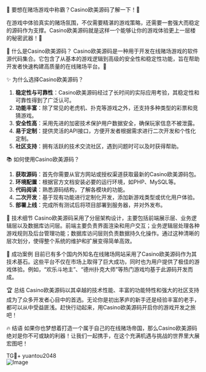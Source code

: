 🎉 要想在赌场游戏中称霸？Casino欧美源码了解一下！👏

在游戏中体验真实的赌场氛围，不仅需要精湛的游戏策略，还需要一套强大而稳定的源码作为支撑。Casino欧美源码就是这样一个能够让你的游戏体验更上一层楼的秘密武器！🎯

🌈 什么是Casino欧美源码？
Casino欧美源码是一种用于开发在线赌场游戏的软件源代码集合。它包含了从基本的游戏逻辑到高级的安全性和稳定性功能，旨在帮助开发者快速构建高质量的在线赌场平台。🚀

✨ 为什么选择Casino欧美源码？
1. **稳定性与可靠性**：Casino欧美源码经过了长时间的实际应用考验，其稳定性和可靠性得到了广泛认可。
2. **功能丰富**：除了常见的老虎机、扑克等游戏之外，还支持多种类型的彩票和竞猜游戏。
3. **安全性高**：采用先进的加密技术保护用户数据安全，确保玩家信息不被泄露。
4. **易于定制**：提供灵活的API接口，方便开发者根据需求进行二次开发和个性化定制。
5. **社区支持**：拥有活跃的技术交流社区，遇到问题时可以及时获得帮助。

📚 如何使用Casino欧美源码？
1. **获取源码**：首先你需要从官方网站或授权渠道获取最新的Casino欧美源码包。
2. **环境配置**：根据官方文档安装必要的运行环境，如PHP、MySQL等。
3. **代码阅读**：熟悉源码结构，了解各模块的功能。
4. **二次开发**：基于现有功能进行定制化开发，添加新游戏类型或优化用户体验。
5. **部署上线**：完成所有测试后将项目部署到服务器，并对外发布。

🔧 技术细节
Casino欧美源码采用了分层架构设计，主要包括前端展示层、业务逻辑层以及数据库访问层。前端主要负责界面渲染和用户交互；业务逻辑层处理各种游戏规则及后台管理功能；数据库访问层则负责数据持久化操作。通过这种清晰的层次划分，使得整个系统的维护和扩展变得简单高效。

🌟 成功案例
目前已有多个国内外知名在线赌场网站采用了Casino欧美源码作为其技术基石。这些平台不仅在市场上取得了巨大成功，同时也为用户提供了极佳的游戏体验。例如，“欢乐斗地主”、“德州扑克大师”等热门游戏均基于此源码开发而成。

🏆 总结
Casino欧美源码以其卓越的技术性能、丰富的功能特性和强大的社区支持成为了众多开发者心目中的首选。无论你是初出茅庐的新手还是经验丰富的老手，都可以从中受益匪浅。赶快行动起来，用Casino欧美源码开启你的游戏开发之旅吧！

🔥 结语
如果你也梦想着打造一个属于自己的在线赌场帝国，那么Casino欧美源码绝对是你不可或缺的利器！让我们一起携手，在这个充满机遇与挑战的世界里大展宏图吧！

TG💪+ yuantou2048  
![Image](https://github.com/user-attachments/assets/cf57a8bb-a08e-43c1-ad82-039f33c64200)